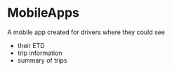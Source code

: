 # MobileApps 
A mobile app created for drivers where they could see 
- their ETD
- trip information
- summary of trips
